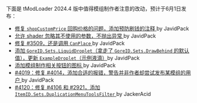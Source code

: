 <!--
The following Changes are Flagged As Noteworthy To Modders from 2024.4, releasing around June 1st: 

‼️ [Fix sellback price issue with shop items using shopCustomPrice. Note about exploit potential.](<https://github.com/tModLoader/tModLoader/commit/321c638f76daa625180a093a53469c8493a157a1>) By: JavidPack
‼️ [Allow shaders to omit parameters they don't use. No longer throw exception.](<https://github.com/tModLoader/tModLoader/commit/30b2b9b1e3347a1c98ebe6924811ba5e82391dc3>) By: JavidPack
‼️ [Fix #3509 , CanPlace is now called again](<https://github.com/tModLoader/tModLoader/commit/6e66b805a8ba15adf1a3b25710d558cea3a5416d>) By: JavidPack
‼️ [GoreID.Sets.LiquidDroplet, fix/add/port ExampleDroplet](<https://github.com/tModLoader/tModLoader/commit/06996a53d6071cbd33653b8bfda2628ca47c8777>) By: JavidPack
‼️ [Added new button icons for mod sources menu. (placeholder art?)](<https://github.com/tModLoader/tModLoader/commit/af1adaa8cd1da108f8325b3a26ce5fcdbf96e8ac>) By: JavidPack
‼️ [Fix #4014, Add warning for non owners attempting to publish, appropriate error messages (#4019)](<https://github.com/tModLoader/tModLoader/commit/3726cb7011a2680d8c7151adf62724622ba58a5c>) By: JavidPack
‼️ [Fix #4106/#2921, ItemID.Sets.DuplicationMenuToolsFilter added (#4120)](<https://github.com/tModLoader/tModLoader/commit/e5d324ad1ab8396c403f823fad1158d5a878fe7b>) By: JackerAcid
-->

<!-- LTeX: language=zh -->

下面是 tModLoader 2024.4 版中值得模组制作者注意的改动，预计于6月1日发布：

- [修复 `shopCustomPrice` 回购价格的问题，添加预防刷钱的注释 ](<https://github.com/tModLoader/tModLoader/commit/321c638f76daa625180a093a53469c8493a157a1>)by JavidPack
- [允许 shader 忽略其不使用的参数，不抛出异常 ](<https://github.com/tModLoader/tModLoader/commit/30b2b9b1e3347a1c98ebe6924811ba5e82391dc3>)by JavidPack
- [修复 #3509，还是调用 `CanPlace` ](<https://github.com/tModLoader/tModLoader/commit/6e66b805a8ba15adf1a3b25710d558cea3a5416d>)by JavidPack
- [添加 `GoreID.Sets.LiquidDroplet`（拿走了 `GoreID.Sets.DrawBehind` 的默认值），更新 `ExampleDroplet`（示例液滴）](<https://github.com/tModLoader/tModLoader/commit/06996a53d6071cbd33653b8bfda2628ca47c8777>)by JavidPack
- [添加模组制作相关按钮的图标 ](<https://github.com/tModLoader/tModLoader/commit/af1adaa8cd1da108f8325b3a26ce5fcdbf96e8ac>)by JavidPack
- [#4019：修复 #4014，添加合适的报错，警告并非作者却尝试发布某模组的用户 ](<https://github.com/tModLoader/tModLoader/commit/3726cb7011a2680d8c7151adf62724622ba58a5c>)by JavidPack
- [#4120：修复 #4106 和 #2921，添加 `ItemID.Sets.DuplicationMenuToolsFilter` ](<https://github.com/tModLoader/tModLoader/commit/e5d324ad1ab8396c403f823fad1158d5a878fe7b>)by JackerAcid

<!--
下面是 tModLoader 2024.4 版中值得模组制作者注意的改动，预计于6月1日发布：

- 修复 shopCustomPrice 回购价格的问题，添加预防刷钱的注释（https://github.com/tModLoader/tModLoader/commit/321c638f76daa625180a093a53469c8493a157a1）by JavidPack
- 允许 shader 忽略其不使用的参数，不抛出异常（https://github.com/tModLoader/tModLoader/commit/30b2b9b1e3347a1c98ebe6924811ba5e82391dc3）by JavidPack
- 修复 #3509，还是调用 CanPlace（https://github.com/tModLoader/tModLoader/commit/6e66b805a8ba15adf1a3b25710d558cea3a5416d）by JavidPack
- 添加 GoreID.Sets.LiquidDroplet（拿走了 GoreID.Sets.DrawBehind 的默认值），更新 ExampleDroplet（示例液滴）(https://github.com/tModLoader/tModLoader/commit/06996a53d6071cbd33653b8bfda2628ca47c8777）by JavidPack
- 添加模组制作相关按钮的图标（https://github.com/tModLoader/tModLoader/commit/af1adaa8cd1da108f8325b3a26ce5fcdbf96e8ac）by JavidPack
- #4019：修复 #4014，添加合适的报错，警告并非作者却尝试发布某模组的用户（https://github.com/tModLoader/tModLoader/commit/3726cb7011a2680d8c7151adf62724622ba58a5c）by JavidPack
- #4120：修复 #4106 和 #2921，添加 ItemID.Sets.DuplicationMenuToolsFilter（https://github.com/tModLoader/tModLoader/commit/e5d324ad1ab8396c403f823fad1158d5a878fe7b）by JackerAcid
-->
